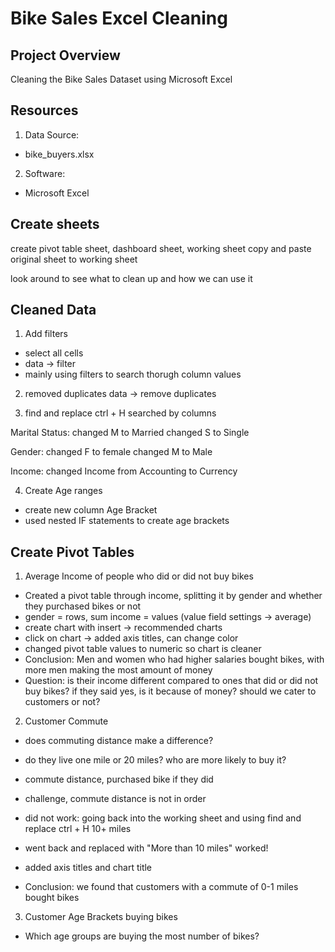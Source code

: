 # Bike Sales Excel Cleaning 

## Project Overview
Cleaning the Bike Sales Dataset using Microsoft Excel

## Resources
1. Data Source:
- bike_buyers.xlsx

2. Software:
- Microsoft Excel

## Create sheets
create pivot table sheet, dashboard sheet, working sheet
copy and paste original sheet to working sheet

look around to see what to clean up and how we can use it

## Cleaned Data
1. Add filters
- select all cells
- data -> filter
- mainly using filters to search thorugh column values
  
2.  removed duplicates
data -> remove duplicates

3.  find and replace
ctrl + H
searched by columns

Marital Status:
changed M to Married changed S to Single

Gender:
changed F to female
changed M to Male

Income:
changed Income from Accounting to Currency

4. Create Age ranges
 - create new column Age Bracket
 - used nested IF statements to create age brackets

## Create Pivot Tables

1. Average Income of people who did or did not buy bikes
- Created a pivot table through income, splitting it by gender and whether they purchased bikes or not
- gender = rows, sum income = values (value field settings -> average)
- create chart with insert -> recommended charts
- click on chart -> added axis titles, can change color
- changed pivot table values to numeric so chart is cleaner
- Conclusion: Men and women who had higher salaries bought bikes, with more men making the most amount of money
- Question: is their income different compared to ones that did or did not buy bikes? if they said yes, is it because of money? should we cater to customers or not?

2. Customer Commute
- does commuting distance make a difference?
- do they live one mile or 20 miles? who are more likely to buy it?
- commute distance, purchased bike if they did
  
- challenge, commute distance is not in order
- did not work: going back into the working sheet and using find and replace ctrl + H 10+ miles
- went back and replaced with "More than 10 miles" worked!
- added axis titles and chart title

- Conclusion: we found that customers with a commute of 0-1 miles bought bikes

3. Customer Age Brackets buying bikes

- Which age groups are buying the most number of bikes?































  
